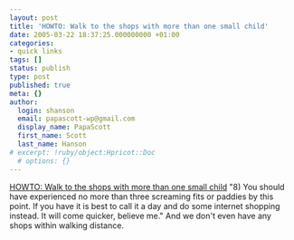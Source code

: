 ```yaml
---
layout: post
title: 'HOWTO: Walk to the shops with more than one small child'
date: 2005-03-22 18:37:25.000000000 +01:00
categories:
- quick links
tags: []
status: publish
type: post
published: true
meta: {}
author:
  login: shanson
  email: papascott-wp@gmail.com
  display_name: PapaScott
  first_name: Scott
  last_name: Hanson
# excerpt: !ruby/object:Hpricot::Doc
  # options: {}
---
```

<p><a href="http://www.dellah.com/orient/2005/03/10/shops" title="From The Orient: HOWTO: Walk to the shops with more than one small child">HOWTO: Walk to the shops with more than one small child</a> "8) You should have experienced no more than three screaming fits or paddies by this point. If you have it is best to call it a day and do some internet shopping instead. It will come quicker, believe me." And we don't even have any shops within walking distance.</p>
